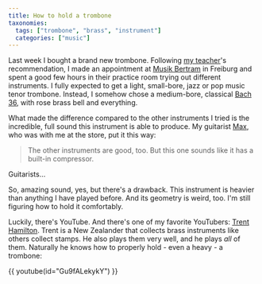 ```yaml
---
title: How to hold a trombone
taxonomies:
  tags: ["trombone", "brass", "instrument"]
  categories: ["music"]
---
```


Last week I bought a brand new trombone. Following [my
teacher](https://der-trompetenlehrer.de/)'s recommendation, I made an
appointment at [Musik Bertram](https://www.musik-bertram.com/) in Freiburg and
spent a good few hours in their practice room trying out different instruments.
I fully expected to get a light, small-bore, jazz or pop music tenor trombone.
Instead, I somehow chose a medium-bore, classical [Bach
36](https://www.bachbrass.com/instruments/trombones/professional/36), with
rose brass bell and everything.

What made the difference compared to the other instruments I tried is the
incredible, full sound this instrument is able to produce. My guitarist
[Max](https://www.youtube.com/user/schmaexle), who was with me at the store, put
it this way:

> The other instruments are good, too. But this one sounds like it has a
> built-in compressor.

Guitarists...

So, amazing sound, yes, but there's a drawback. This instrument is heavier than
anything I have played before. And its geometry is weird, too. I'm still
figuring how to hold it comfortably.

Luckily, there's YouTube. And there's one of my favorite YouTubers: [Trent
Hamilton](https://www.youtube.com/c/TrentHamilton). Trent is a New Zealander
that collects brass instruments like others collect stamps. He also plays them
very well, and he plays _all_ of them. Naturally he knows how to properly hold - even a heavy - a
trombone:

{{ youtube(id="Gu9fALekykY") }}
